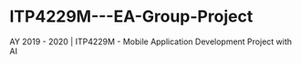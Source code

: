 # ITP4229M---EA-Group-Project
AY 2019 - 2020 | ITP4229M - Mobile Application Development Project with AI
